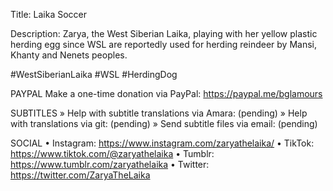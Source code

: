 Title: Laika Soccer

Description: Zarya, the West Siberian Laika, playing with her yellow plastic herding egg since WSL are reportedly used for herding reindeer by Mansi, Khanty and Nenets peoples.

#WestSiberianLaika #WSL #HerdingDog

PAYPAL
Make a one-time donation via PayPal: https://paypal.me/bglamours

SUBTITLES
» Help with subtitle translations via Amara: (pending)
» Help with translations via git: (pending)
» Send subtitle files via email: (pending)

SOCIAL
• Instagram: https://www.instagram.com/zaryathelaika/
• TikTok: https://www.tiktok.com/@zaryathelaika
• Tumblr: https://www.tumblr.com/zaryathelaika
• Twitter: https://twitter.com/ZaryaTheLaika
